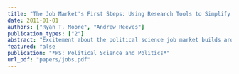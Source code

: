 ```yaml
---
title: "The Job Market's First Steps: Using Research Tools to Simplify the Process"
date: 2011-01-01
authors: ["Ryan T. Moore", "Andrew Reeves"]
publication_types: ["2"]
abstract: "Excitement about the political science job market builds around the time of the Labor Day Annual Meeting of the APSA, when schools start to post their openings for the next year. As we entered the job market, we found ourselves repeatedly collecting infor- mation about available positions as we prepared application materials. We monitored APSA’s eJobs website, cut and pasted relevant job information into a single spreadsheet, and assembled letters using that information. Here, we introduce free and open-source tools to automate these data collection and letter generation procedures using R and LaTeX. Our system minimizes manual data entry by extracting and creating a spreadsheet from APSA’s eJobs information. We walk applicants through the initial job search steps, includ- ing using eJobs, compiling position information, and producing attractive letters."
featured: false
publication: "*PS: Political Science and Politics*"
url_pdf: "papers/jobs.pdf"
---
```


